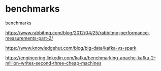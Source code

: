 # benchmarks
benchmarks


https://www.rabbitmq.com/blog/2012/04/25/rabbitmq-performance-measurements-part-2/


https://www.knowledgehut.com/blog/big-data/kafka-vs-spark


https://engineering.linkedin.com/kafka/benchmarking-apache-kafka-2-million-writes-second-three-cheap-machines
